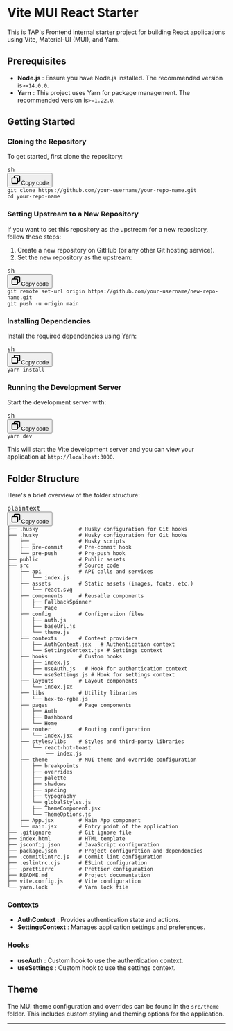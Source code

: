 # Vite MUI React Starter

This is TAP's Frontend internal starter project for building React applications using Vite, Material-UI (MUI), and Yarn.

## Prerequisites

* **Node.js** : Ensure you have Node.js installed. The recommended version is`>=14.0.0`.
* **Yarn** : This project uses Yarn for package management. The recommended version is`>=1.22.0`.

## Getting Started

### Cloning the Repository

To get started, first clone the repository:

<pre><div class="dark bg-gray-950 rounded-md border-[0.5px] border-token-border-medium"><div class="flex items-center relative text-token-text-secondary bg-token-main-surface-secondary px-4 py-2 text-xs font-sans justify-between rounded-t-md"><span>sh</span><div class="flex items-center"><span class="" data-state="closed"><button class="flex gap-1 items-center"><svg xmlns="http://www.w3.org/2000/svg" width="24" height="24" fill="none" viewBox="0 0 24 24" class="icon-sm"><path fill="currentColor" fill-rule="evenodd" d="M7 5a3 3 0 0 1 3-3h9a3 3 0 0 1 3 3v9a3 3 0 0 1-3 3h-2v2a3 3 0 0 1-3 3H5a3 3 0 0 1-3-3v-9a3 3 0 0 1 3-3h2zm2 2h5a3 3 0 0 1 3 3v5h2a1 1 0 0 0 1-1V5a1 1 0 0 0-1-1h-9a1 1 0 0 0-1 1zM5 9a1 1 0 0 0-1 1v9a1 1 0 0 0 1 1h9a1 1 0 0 0 1-1v-9a1 1 0 0 0-1-1z" clip-rule="evenodd"></path></svg>Copy code</button></span></div></div><div class="overflow-y-auto p-4" dir="ltr"><code class="!whitespace-pre hljs language-sh">git <span class="hljs-built_in">clone</span> https://github.com/your-username/your-repo-name.git
<span class="hljs-built_in">cd</span> your-repo-name
</code></div></div></pre>

### Setting Upstream to a New Repository

If you want to set this repository as the upstream for a new repository, follow these steps:

1. Create a new repository on GitHub (or any other Git hosting service).
2. Set the new repository as the upstream:

<pre><div class="dark bg-gray-950 rounded-md border-[0.5px] border-token-border-medium"><div class="flex items-center relative text-token-text-secondary bg-token-main-surface-secondary px-4 py-2 text-xs font-sans justify-between rounded-t-md"><span>sh</span><div class="flex items-center"><span class="" data-state="closed"><button class="flex gap-1 items-center"><svg xmlns="http://www.w3.org/2000/svg" width="24" height="24" fill="none" viewBox="0 0 24 24" class="icon-sm"><path fill="currentColor" fill-rule="evenodd" d="M7 5a3 3 0 0 1 3-3h9a3 3 0 0 1 3 3v9a3 3 0 0 1-3 3h-2v2a3 3 0 0 1-3 3H5a3 3 0 0 1-3-3v-9a3 3 0 0 1 3-3h2zm2 2h5a3 3 0 0 1 3 3v5h2a1 1 0 0 0 1-1V5a1 1 0 0 0-1-1h-9a1 1 0 0 0-1 1zM5 9a1 1 0 0 0-1 1v9a1 1 0 0 0 1 1h9a1 1 0 0 0 1-1v-9a1 1 0 0 0-1-1z" clip-rule="evenodd"></path></svg>Copy code</button></span></div></div><div class="overflow-y-auto p-4" dir="ltr"><code class="!whitespace-pre hljs language-sh">git remote set-url origin https://github.com/your-username/new-repo-name.git
git push -u origin main
</code></div></div></pre>

### Installing Dependencies

Install the required dependencies using Yarn:

<pre><div class="dark bg-gray-950 rounded-md border-[0.5px] border-token-border-medium"><div class="flex items-center relative text-token-text-secondary bg-token-main-surface-secondary px-4 py-2 text-xs font-sans justify-between rounded-t-md"><span>sh</span><div class="flex items-center"><span class="" data-state="closed"><button class="flex gap-1 items-center"><svg xmlns="http://www.w3.org/2000/svg" width="24" height="24" fill="none" viewBox="0 0 24 24" class="icon-sm"><path fill="currentColor" fill-rule="evenodd" d="M7 5a3 3 0 0 1 3-3h9a3 3 0 0 1 3 3v9a3 3 0 0 1-3 3h-2v2a3 3 0 0 1-3 3H5a3 3 0 0 1-3-3v-9a3 3 0 0 1 3-3h2zm2 2h5a3 3 0 0 1 3 3v5h2a1 1 0 0 0 1-1V5a1 1 0 0 0-1-1h-9a1 1 0 0 0-1 1zM5 9a1 1 0 0 0-1 1v9a1 1 0 0 0 1 1h9a1 1 0 0 0 1-1v-9a1 1 0 0 0-1-1z" clip-rule="evenodd"></path></svg>Copy code</button></span></div></div><div class="overflow-y-auto p-4" dir="ltr"><code class="!whitespace-pre hljs language-sh">yarn install
</code></div></div></pre>

### Running the Development Server

Start the development server with:

<pre><div class="dark bg-gray-950 rounded-md border-[0.5px] border-token-border-medium"><div class="flex items-center relative text-token-text-secondary bg-token-main-surface-secondary px-4 py-2 text-xs font-sans justify-between rounded-t-md"><span>sh</span><div class="flex items-center"><span class="" data-state="closed"><button class="flex gap-1 items-center"><svg xmlns="http://www.w3.org/2000/svg" width="24" height="24" fill="none" viewBox="0 0 24 24" class="icon-sm"><path fill="currentColor" fill-rule="evenodd" d="M7 5a3 3 0 0 1 3-3h9a3 3 0 0 1 3 3v9a3 3 0 0 1-3 3h-2v2a3 3 0 0 1-3 3H5a3 3 0 0 1-3-3v-9a3 3 0 0 1 3-3h2zm2 2h5a3 3 0 0 1 3 3v5h2a1 1 0 0 0 1-1V5a1 1 0 0 0-1-1h-9a1 1 0 0 0-1 1zM5 9a1 1 0 0 0-1 1v9a1 1 0 0 0 1 1h9a1 1 0 0 0 1-1v-9a1 1 0 0 0-1-1z" clip-rule="evenodd"></path></svg>Copy code</button></span></div></div><div class="overflow-y-auto p-4" dir="ltr"><code class="!whitespace-pre hljs language-sh">yarn dev
</code></div></div></pre>

This will start the Vite development server and you can view your application at `http://localhost:3000`.

## Folder Structure

Here's a brief overview of the folder structure:

<pre><div class="dark bg-gray-950 rounded-md border-[0.5px] border-token-border-medium"><div class="flex items-center relative text-token-text-secondary bg-token-main-surface-secondary px-4 py-2 text-xs font-sans justify-between rounded-t-md"><span>plaintext</span><div class="flex items-center"><span class="" data-state="closed"><button class="flex gap-1 items-center"><svg xmlns="http://www.w3.org/2000/svg" width="24" height="24" fill="none" viewBox="0 0 24 24" class="icon-sm"><path fill="currentColor" fill-rule="evenodd" d="M7 5a3 3 0 0 1 3-3h9a3 3 0 0 1 3 3v9a3 3 0 0 1-3 3h-2v2a3 3 0 0 1-3 3H5a3 3 0 0 1-3-3v-9a3 3 0 0 1 3-3h2zm2 2h5a3 3 0 0 1 3 3v5h2a1 1 0 0 0 1-1V5a1 1 0 0 0-1-1h-9a1 1 0 0 0-1 1zM5 9a1 1 0 0 0-1 1v9a1 1 0 0 0 1 1h9a1 1 0 0 0 1-1v-9a1 1 0 0 0-1-1z" clip-rule="evenodd"></path></svg>Copy code</button></span></div></div><div class="overflow-y-auto p-4" dir="ltr"><code class="!whitespace-pre hljs language-plaintext">├── .husky             # Husky configuration for Git hooks
├── .husky             # Husky configuration for Git hooks
│   ├── _              # Husky scripts
│   ├── pre-commit     # Pre-commit hook
│   └── pre-push       # Pre-push hook
├── public             # Public assets
├── src                # Source code
│   ├── api            # API calls and services
│   │   └── index.js
│   ├── assets         # Static assets (images, fonts, etc.)
│   │   └── react.svg
│   ├── components     # Reusable components
│   │   ├── FallbackSpinner
│   │   └── Page
│   ├── config         # Configuration files
│   │   ├── auth.js
│   │   ├── baseUrl.js
│   │   └── theme.js
│   ├── contexts       # Context providers
│   │   ├── AuthContext.jsx   # Authentication context
│   │   └── SettingsContext.jsx # Settings context
│   ├── hooks          # Custom hooks
│   │   ├── index.js
│   │   ├── useAuth.js   # Hook for authentication context
│   │   └── useSettings.js # Hook for settings context
│   ├── layouts        # Layout components
│   │   └── index.jsx
│   ├── libs           # Utility libraries
│   │   └── hex-to-rgba.js
│   ├── pages          # Page components
│   │   ├── Auth
│   │   ├── Dashboard
│   │   └── Home
│   ├── router         # Routing configuration
│   │   └── index.jsx
│   ├── styles/libs    # Styles and third-party libraries
│   │   └── react-hot-toast
│   │       └── index.js
│   ├── theme          # MUI theme and override configuration
│   │   ├── breakpoints
│   │   ├── overrides
│   │   ├── palette
│   │   ├── shadows
│   │   ├── spacing
│   │   ├── typography
│   │   └── globalStyles.js
│   │   ├── ThemeComponent.jsx
│   │   └── ThemeOptions.js
│   ├── App.jsx        # Main App component
│   └── main.jsx       # Entry point of the application
├── .gitignore         # Git ignore file
├── index.html         # HTML template
├── jsconfig.json      # JavaScript configuration
├── package.json       # Project configuration and dependencies
├── .commitlintrc.js   # Commit lint configuration
├── .eslintrc.cjs      # ESLint configuration
├── .prettierrc        # Prettier configuration
├── README.md          # Project documentation
├── vite.config.js     # Vite configuration
└── yarn.lock          # Yarn lock file
</code></div></div></pre>

### Contexts

* **AuthContext** : Provides authentication state and actions.
* **SettingsContext** : Manages application settings and preferences.

### Hooks

* **useAuth** : Custom hook to use the authentication context.
* **useSettings** : Custom hook to use the settings context.

## Theme

The MUI theme configuration and overrides can be found in the `src/theme` folder. This includes custom styling and theming options for the application.

---

